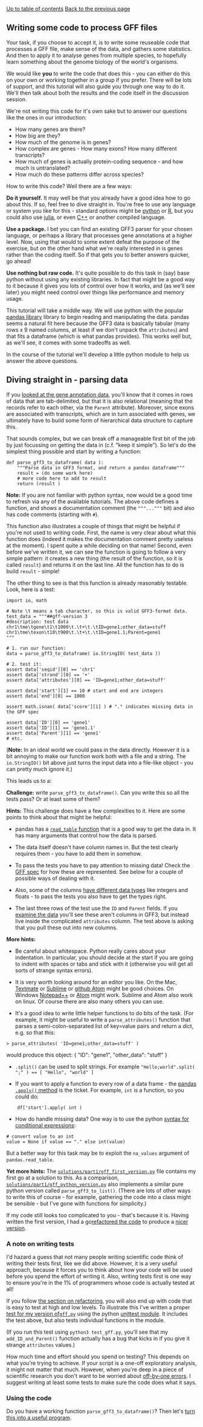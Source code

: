 [Up to table of contents](README.md)
[Back to the previous page](What_gene_annotation_data_looks_like.md)

## Writing some code to process GFF files

Your task, if you choose to accept it, is to write some reuseable code that processes a GFF file,
make sense of the data, and gathers some statistics. And then to apply it to analyse genes from
multiple species, to hopefully learn something about the genome biology  of the world's organisms.

We would like **you** to write the code that does this - you can either do this on your own or
working together in a group if you prefer. There will be lots of support, and this tutorial will
also guide you through one way to do it. We'll then talk about both the results and the code itself
in the discussion session.

We're not writing this code for it's own sake but to answer our questions like the ones in our introduction:

- How many genes are there?
- How big are they?
- How much of the genome is in genes?
- How complex are genes - How many exons?  How many different transcripts?
- How much of genes is actually protein-coding sequence - and how much is untranslated?
- How much do these patterns differ across species?

How to write this code?  Well there are a few ways:

**Do it yourself.** It may well be that you already have a good idea how to go about this. If so,
feel free to dive straight in. You're free to use any language or system you like for this -
standard options might be [python](https://www.python.org) or [R](https://cran.r-project.org), but
you could also use [julia](https://julialang.org), or even
[C++](https://en.wikipedia.org/wiki/C%2B%2B) or another compiled language.

**Use a package.** I bet you can find an existing GFF3 parser for your chosen language, or perhaps
a library that processes gene annotations at a higher level. Now, using that would to some extent
defeat the purpose of the exercise, but on the other hand what we're really interested in is genes
rather than the coding itself. So if that gets you to better answers quicker, go ahead!

**Use nothing but raw code.** It's quite possible to do this task in (say) base python without
using any existing libraries. In fact that might be a good way to it because it gives you lots of
control over how it works, and (as we'll see later) you might need control over things like
performance and memory usage.

This tutorial will take a middle way. We will use python with the popular [pandas
library](https://pandas.pydata.org) library to begin reading and manipulating the data. pandas
seems a natural fit here because the GFF3 data is basically tabular (many rows x 9 named columns,
at least if we don't unpack the `attributes`) and that fits a dataframe (which is what pandas
provides). This works well but, as we'll see, it comes with some tradeoffs as well. 

In the course of the tutorial we'll develop a little python module to help us answer the above
questions.

## Diving straight in - parsing data

If you [looked at the gene annotation data](What_gene_annotation_data_looks_like.md), you'll know
that it comes in rows of data that are tab-delimited, but that it is also relational (meaning that
the records refer to each other, via the `Parent` attribute). Moreover, since exons are associated
with transcripts, which are in turn associated with genes, we ultimately have to build some form of
hierarchical data structure to capture this.

That sounds complex, but we can break off a manageable first bit of the job by just focussing on
getting the data in (c.f. "keep it simple"). So let's do the simplest thing possible and start by
writing a function:

```
def parse_gff3_to_dataframe( data ):
    """Parse data in GFF3 format, and return a pandas dataframe"""
    result = (do some work here)
    # more code here to add to result
    return (result )
```

**Note:** If you are not familiar with python syntax, now would be a good time to refresh via any
of the available tutorials. The above code defines a function, and shows a documentation comment
(the `"""..."""` bit) and also has code comments (starting with `#`).

This function also illustrates a couple of things that might be helpful if you're not used to
writing code. First, the name is very clear about what this function does (indeed it makes the
documentation comment pretty useless at the moment). I spent quite a while deciding on that name!
Second, even before we've written it, we can see the function is going to follow a very simple
pattern: it creates a new thing (the result of the function, so it is called `result`) and returns
it on the last line. All the function has to do is build `result` - simple!

The other thing to see is that this function is already reasonably testable. Look, here is a test:

```
import io, math

# Note \t means a tab character, so this is valid GFF3-format data.
test_data = """##gff-version 3
#description: test data
chr1\tme\tgene\t1\t1000\t.\t+\t.\tID=gene1;other_data=stuff
chr1\tme\texon\t10\t900\t.\t+\t.\tID=gene1.1;Parent=gene1
"""

# 1. run our function:
data = parse_gff3_to_dataframe( io.StringIO( test_data ))

# 2. test it:
assert data['seqid'][0] == 'chr1'
assert data['strand'][0] == '+'
assert data['attributes'][0] == 'ID=gene1;other_data=stuff'

assert data['start'][1] == 10 # start and end are integers
assert data['end'][0] == 1000

assert math.isnan( data['score'][1] ) # "." indicates missing data in the GFF spec

assert data['ID'][0] == 'gene1'
assert data['ID'][1] == 'gene1.1'
assert data['Parent'][1] == 'gene1'
# etc.
```

(**Note:** In an ideal world we could pass in the data directly. However it is a bit annoying to
make our function work both with a file and a string. The `io.StringIO()` bit above just turns the
input data into a file-like object - you can pretty much ignore it.)

This leads us to a:

**Challenge:** write `parse_gff3_to_dataframe()`. Can you write this so all the tests pass?  Or at least some of them?

**Hints:** This challenge does have a few complexities to it.  Here are some points to think about that might be helpful:

- pandas has a [`read_table` function](https://pandas.pydata.org/docs/reference/api/pandas.read_table.html) that is a
  good way to get the data in.  It has many arguments that control how the data is parsed.

- The data itself doesn't have column names in. But the test clearly requires them - you have to
  add them in somehow.

- To pass the tests you have to pay attention to missing data! Check the [GFF
  spec](https://m.ensembl.org/info/website/upload/gff3.html) for how these are represented. See
  below for a couple of possible ways of dealing with it.

- Also, some of the columns [have different data
  types](https://m.ensembl.org/info/website/upload/gff3.html) like integers and floats - to pass
  the tests you also have to get the types right.

- The last three rows of the test use the `ID` and `Parent` fields. If you [examine the
  data](What_gene_annotation_data_looks_like.md) you'll see these aren't columns in GFF3, but
  instead live inside the complicated `attributes` column. The test above is asking that you pull
  these out into new columns.
  
**More hints:**

- Be careful about whitespace. Python really cares about your indentation. In particular, you should decide at the
  start if you are going to indent with spaces or tabs and stick with it (otherwise you will get all sorts of strange syntax
  errors).

- It is very worth looking around for an editor you like. On the Mac,
  [Textmate](https://macromates.com) or [Sublime](https://www.sublimetext.com) or [github
  Atom](https://atom.io) might be good choices. On Windows
  [Notepad++](https://notepad-plus-plus.org) or [Atom](https://atom.io) might work. Sublime and
  Atom also work on linux. Of course there are also many others you can use.

- It's a good idea to write little helper functions to do bits of the task. (For example, it might be useful to write
 a `parse_attributes()` function that parses a semi-colon-separated list of key=value pairs and return a dict, e.g. so that this:
```
> parse_attributes( 'ID=gene1;other_data=stuff' )
```
would produce this object:
    {
        "ID": "gene1",
        "other_data": "stuff"
    }

- `.split()` can be used to split strings.  For example `"Hello;world".split( ";" ) == [ "Hello", "world" ]`

- If you want to apply a function to every row of a data frame - the [pandas `.apply()`
  method](https://pandas.pydata.org/docs/reference/api/pandas.DataFrame.apply.html) is the ticket.
  For example, `int` is a function, so you could do:
```
    df['start'].apply( int )
```

- How do handle missing data? One way is to use the python [syntax for conditional
  expressions](https://mail.python.org/pipermail/python-dev/2005-September/056846.html):
```
# convert value to an int
value = None if value == "." else int(value)
```
But a better way for this task may be to exploit the `na_values` argument of `pandas.read_table`.

**Yet more hints:** The [`solutions/part1/gff_first_version.py`](solutions/part1/gff_first_version.py) file contains my
first go at a solution to this. As a comparison,
[`solutions/part1/gff_python_version.py`](solutions/part1/gff_python_version.py) also implements a similar pure python
version called `parse_gff3_to_list()`. (There are lots of other ways to write this of course - for example, gathering
the code into a class might be sensible - but I've gone with functions for simplicity.)

If my code still looks too complicated to you - that's because it is. Having written the first version, I had a go[refactored
the code](Refactoring_makes_code_better.md) to produce a [nicer version](solutions/part1/gff.py).

### A note on writing tests

I'd hazard a guess that not many people writing scientific code think of writing their tests first, like we did above.
However, it is a very useful approach, because it forces you to think about how your code will be used before you spend
the effort of writing it. Also, writing tests first is one way to ensure you're in the 1% of programmers whose code is
actually tested at all!

If you follow [the section on refactoring](Refactoring_makes_code_better.md), you will also end up with code that is
easy to test at high and low levels. To illustrate this I've written a proper [test for my version
of`gff.py`](solutions/part1/test_gff.py) using the python [unittest
module](https://docs.python.org/3/library/unittest.html). It includes the test above, but also tests individual
functions in the module.

(If you run this test using `python3 test_gff.py`, you'll see that my `add_ID_and_Parent()` function actually has a bug
that kicks in if you give it strange `attributes` values.)

How much time and effort should you spend on testing? This depends on what you're trying to achieve. If your script is
a one-off exploratory analysis, it might not matter that much. However, when you're deep in a piece of scientific
research you don't want to be worried about [off-by-one errors](https://doi.org/10.1038/nm1107-1276b). I suggest
writing at least some tests to make sure the code does what it says.

### Using the code

Do you have a working function `parse_gff3_to_dataframe()`? Then let's [turn this into a useful
program](Converting_gff_to_sqlite.md).
